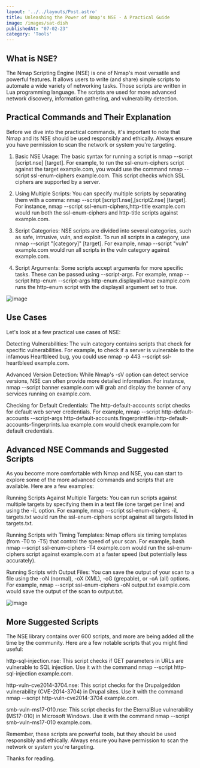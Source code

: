 ```yaml
---
layout: '../../layouts/Post.astro'
title: Unleashing the Power of Nmap's NSE - A Practical Guide
image: /images/sat-dish
publishedAt: "07-02-23"
category: 'Tools'
---
```


## What is NSE?

The Nmap Scripting Engine (NSE) is one of Nmap's most versatile and powerful features. It allows users to write (and share) simple scripts to automate a wide variety of networking tasks. Those scripts are written in Lua programming language. The scripts are used for more advanced network discovery, information gathering, and vulnerability detection.

## Practical Commands and Their Explanation

Before we dive into the practical commands, it's important to note that Nmap and its NSE should be used responsibly and ethically. Always ensure you have permission to scan the network or system you're targeting.

1. Basic NSE Usage: The basic syntax for running a script is nmap --script [script.nse] [target]. For example, to run the ssl-enum-ciphers script against the target example.com, you would use the command nmap --script ssl-enum-ciphers example.com. This script checks which SSL ciphers are supported by a server.

2. Using Multiple Scripts: You can specify multiple scripts by separating them with a comma: nmap --script [script1.nse],[script2.nse] [target]. For instance, nmap --script ssl-enum-ciphers,http-title example.com would run both the ssl-enum-ciphers and http-title scripts against example.com.

3. Script Categories: NSE scripts are divided into several categories, such as safe, intrusive, vuln, and exploit. To run all scripts in a category, use nmap --script "[category]" [target]. For example, nmap --script "vuln" example.com would run all scripts in the vuln category against example.com.

4. Script Arguments: Some scripts accept arguments for more specific tasks. These can be passed using --script-args. For example, nmap --script http-enum --script-args http-enum.displayall=true example.com runs the http-enum script with the displayall argument set to true.

![image](https://images.unsplash.com/photo-1483817101829-339b08e8d83f?ixlib=rb-4.0.3&ixid=M3wxMjA3fDB8MHxwaG90by1wYWdlfHx8fGVufDB8fHx8fA%3D%3D&auto=format&fit=crop&w=1104&q=80)

## Use Cases

Let's look at a few practical use cases of NSE:

Detecting Vulnerabilities: The vuln category contains scripts that check for specific vulnerabilities. For example, to check if a server is vulnerable to the infamous Heartbleed bug, you could use nmap -p 443 --script ssl-heartbleed example.com.

Advanced Version Detection: While Nmap's -sV option can detect service versions, NSE can often provide more detailed information. For instance, nmap --script banner example.com will grab and display the banner of any services running on example.com.

Checking for Default Credentials: The http-default-accounts script checks for default web server credentials. For example, nmap --script http-default-accounts --script-args http-default-accounts.fingerprintfile=http-default-accounts-fingerprints.lua example.com would check example.com for default credentials.


## Advanced NSE Commands and Suggested Scripts

As you become more comfortable with Nmap and NSE, you can start to explore some of the more advanced commands and scripts that are available. Here are a few examples:

Running Scripts Against Multiple Targets: You can run scripts against multiple targets by specifying them in a text file (one target per line) and using the -iL option. For example, nmap --script ssl-enum-ciphers -iL targets.txt would run the ssl-enum-ciphers script against all targets listed in targets.txt.

Running Scripts with Timing Templates: Nmap offers six timing templates (from -T0 to -T5) that control the speed of your scan. For example, bash nmap --script ssl-enum-ciphers -T4 example.com would run the ssl-enum-ciphers script against example.com at a faster speed (but potentially less accurately).

Running Scripts with Output Files: You can save the output of your scan to a file using the -oN (normal), -oX (XML), -oG (grepable), or -oA (all) options. For example, nmap --script ssl-enum-ciphers -oN output.txt example.com would save the output of the scan to output.txt.

![image](https://images.unsplash.com/photo-1610457642191-05328cdf34ff?ixlib=rb-4.0.3&ixid=M3wxMjA3fDB8MHxzZWFyY2h8MTJ8fGFudGVubmF8ZW58MHx8MHx8fDA%3D&auto=format&fit=crop&w=500&q=60)

## More Suggested Scripts

The NSE library contains over 600 scripts, and more are being added all the time by the community. Here are a few notable scripts that you might find useful:

http-sql-injection.nse: This script checks if GET parameters in URLs are vulnerable to SQL injection. Use it with the command nmap --script http-sql-injection example.com.

http-vuln-cve2014-3704.nse: This script checks for the Drupalgeddon vulnerability (CVE-2014-3704) in Drupal sites. Use it with the command nmap --script http-vuln-cve2014-3704 example.com.

smb-vuln-ms17-010.nse: This script checks for the EternalBlue vulnerability (MS17-010) in Microsoft Windows. Use it with the command nmap --script smb-vuln-ms17-010 example.com.


Remember, these scripts are powerful tools, but they should be used responsibly and ethically. Always ensure you have permission to scan the network or system you're targeting.


Thanks for reading.
